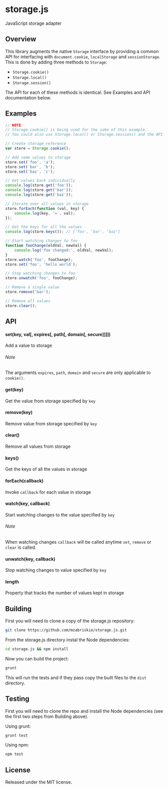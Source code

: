 storage.js
==========

JavaScript storage adapter

## Overview

This library augments the native `Storage` interface by providing a common API for interfacing with `document.cookie`, `localStorage` and `sessionStorage`. This is done by adding three methods to `Storage`:

* `Storage.cookie()`
* `Storage.local()`
* `Storage.session()`

The API for each of these methods is identical. See Examples and API documentation below.


## Examples

```js
// NOTE:
// Storage.cookie() is being used for the sake of this example.
// You could also use Storage.local() or Storage.session() and the API remains the same.

// Create storage reference
var store = Storage.cookie();

// Add some values to storage
store.set('foo', 'a');
store.set('bar', 'b');
store.set('baz', 'c');

// Get values back individually
console.log(store.get('foo'));
console.log(store.get('bar'));
console.log(store.get('baz'));

// Iterate over all values in storage
store.forEach(function (val, key) {
	console.log(key, '=', val);
});

// Get the keys for all the values
console.log(store.keys()); // ['foo', 'bar', 'baz']

// Start watching changes to foo
function fooChange(oldVal, newVal) {
	console.log('foo changed:', oldVal, newVal);
}
store.watch('foo', fooChange);
store.set('foo', 'hello world');

// Stop watching changes to foo
store.unwatch('foo', fooChange);

// Remove a single value
store.remove('bar');

// Remove all values
store.clear();
```

## API

#### set(key, val[, expires[, path[, domain[, secure]]]])
Add a value to storage

###### Note
The arguments `expires`, `path`, `domain` and `secure` are only applicable to `cookie()`.

#### get(key)
Get the value from storage specified by `key`

#### remove(key)
Remove value from storage specified by `key`

#### clear()
Remove all values from storage

#### keys()
Get the keys of all the values in storage

#### forEach(callback)
Invoke `callback` for each value in storage

#### watch(key, callback)
Start watching changes to the value specified by `key`

###### Note
When watching changes `callback` will be called anytime `set`, `remove` or `clear` is called.

#### unwatch(key, callback)
Stop watching changes to value specified by `key`

#### length
Property that tracks the number of values kept in storage

## Building

First you will need to clone a copy of the storage.js repository:

```bash
git clone https://github.com/mzabriskie/storage.js.git
```

From the storage.js directory instal the Node dependencies:

```bash
cd storage.js && npm install
```

Now you can build the project:

```bash
grunt
```

This will run the tests and if they pass copy the built files to the `dist` directory.

## Testing

First you will need to clone the repo and install the Node dependencies (see the first two steps from Building above).

Using grunt:

```bash
grunt test
```

Using npm:

```bash
npm test
```

## License

Released under the MIT license.